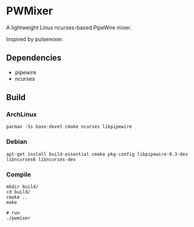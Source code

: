 # PWMixer

A lightweight Linux ncurses-based PipeWire mixer.

Inspired by pulsemixer.

## Dependencies

- pipewire
- ncurses

## Build

### ArchLinux

```
pacman -Ss base-devel cmake ncurses libpipewire
```

### Debian

```
apt-get install build-essential cmake pkg-config libpipewire-0.3-dev libncurses6 libncurses-dev
```

### Compile

```
mkdir build/
cd build/
cmake ..
make

# run
./pwmixer
```

